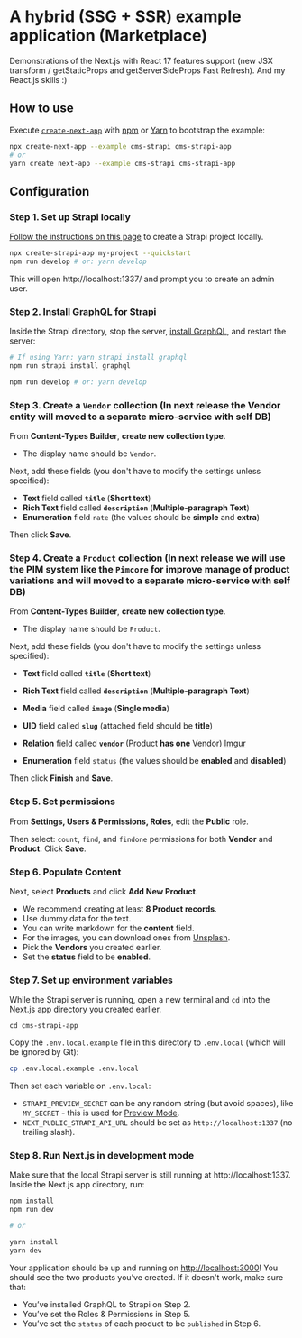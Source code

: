 # A hybrid (SSG + SSR) example application (Marketplace)
Demonstrations of the Next.js with React 17 features support (new JSX transform / getStaticProps and getServerSideProps Fast Refresh). And my React.js skills :)


## How to use

Execute [`create-next-app`](https://github.com/vercel/next.js/tree/canary/packages/create-next-app) with [npm](https://docs.npmjs.com/cli/init) or [Yarn](https://yarnpkg.com/lang/en/docs/cli/create/) to bootstrap the example:

```bash
npx create-next-app --example cms-strapi cms-strapi-app
# or
yarn create next-app --example cms-strapi cms-strapi-app
```

## Configuration

### Step 1. Set up Strapi locally

[Follow the instructions on this page](https://strapi.io/documentation/v3.x/installation/cli.html) to create a Strapi project locally.

```bash
npx create-strapi-app my-project --quickstart
npm run develop # or: yarn develop
```

This will open http://localhost:1337/ and prompt you to create an admin user.

### Step 2. Install GraphQL for Strapi

Inside the Strapi directory, stop the server, [install GraphQL](https://strapi.io/documentation/v3.x/plugins/graphql.html), and restart the server:

```bash
# If using Yarn: yarn strapi install graphql
npm run strapi install graphql

npm run develop # or: yarn develop
```

### Step 3. Create a `Vendor` collection (In next release the Vendor entity will moved to a separate micro-service with self DB)

From **Content-Types Builder**, **create new collection type**.

- The display name should be `Vendor`.

Next, add these fields (you don't have to modify the settings unless specified):

- **Text** field called **`title`** (**Short text**)
- **Rich Text** field called **`description`** (**Multiple-paragraph Text**)
- **Enumeration** field `rate` (the values should be **simple** and **extra**)

Then click **Save**.


### Step 4. Create a `Product` collection (In next release we will use the PIM system like the `Pimcore` for improve manage of product variations and will moved to a separate micro-service with self DB)

From **Content-Types Builder**, **create new collection type**.

- The display name should be `Product`.

Next, add these fields (you don't have to modify the settings unless specified):

- **Text** field called **`title`** (**Short text**)
- **Rich Text** field called **`description`** (**Multiple-paragraph Text**)
- **Media** field called **`image`** (**Single media**)
- **UID** field called **`slug`** (attached field should be **title**)
- **Relation** field called **`vendor`** (Product **has one** Vendor)
[Imgur](https://imgur.com/V2cKGek)

- **Enumeration** field `status` (the values should be **enabled** and **disabled**)

Then click **Finish** and **Save**.

### Step 5. Set permissions

From **Settings, Users & Permissions, Roles**, edit the **Public** role.

Then select: `count`, `find`, and `findone` permissions for both **Vendor** and **Product**. Click **Save**.

### Step 6. Populate Content

Next, select **Products** and click **Add New Product**.

- We recommend creating at least **8 Product records**.
- Use dummy data for the text.
- You can write markdown for the **content** field.
- For the images, you can download ones from [Unsplash](https://unsplash.com/).
- Pick the **Vendors** you created earlier.
- Set the **status** field to be **enabled**.

### Step 7. Set up environment variables

While the Strapi server is running, open a new terminal and `cd` into the Next.js app directory you created earlier.

```
cd cms-strapi-app
```

Copy the `.env.local.example` file in this directory to `.env.local` (which will be ignored by Git):

```bash
cp .env.local.example .env.local
```

Then set each variable on `.env.local`:

- `STRAPI_PREVIEW_SECRET` can be any random string (but avoid spaces), like `MY_SECRET` - this is used for [Preview Mode](https://nextjs.org/docs/advanced-features/preview-mode).
- `NEXT_PUBLIC_STRAPI_API_URL` should be set as `http://localhost:1337` (no trailing slash).

### Step 8. Run Next.js in development mode

Make sure that the local Strapi server is still running at http://localhost:1337. Inside the Next.js app directory, run:

```bash
npm install
npm run dev

# or

yarn install
yarn dev
```

Your application should be up and running on [http://localhost:3000](http://localhost:3000)! You should see the two products you’ve created. If it doesn't work, make sure that:

- You’ve installed GraphQL to Strapi on Step 2.
- You’ve set the Roles & Permissions in Step 5.
- You’ve set the `status` of each product to be `published` in Step 6.
